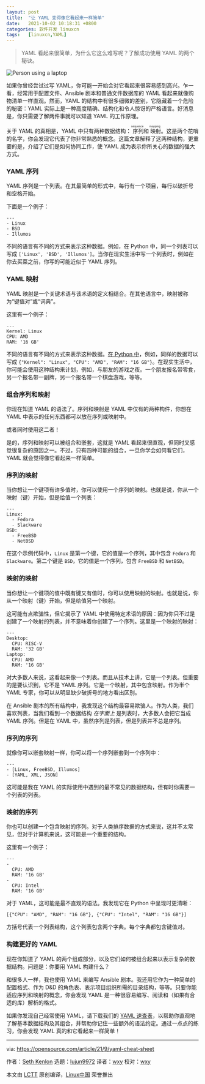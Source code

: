 ```yaml
---
layout: post
title:	"让 YAML 变得像它看起来一样简单"
date:	2021-10-02 10:18:31 +0800 
categories:	软件开发 linuxcn 
tags:	[linuxcn,YAML]
---
```




> 
> YAML 看起来很简单，为什么它这么难写呢？了解成功使用 YAML 的两个秘诀。
> 
> 
> 


![](/Asserts/Images//attachment/album/202110/02/101824shamurmpvldpu29a.jpg "Person using a laptop")


如果你曾经尝试过写 YAML，你可能一开始会对它看起来很容易感到高兴。乍一看，经常用于配置文件、Ansible 剧本和普通文件数据库的 YAML 看起来就像购物清单一样直观。然而，YAML 的结构中有很多细微的差别，它隐藏着一个危险的秘密：YAML 实际上是一种高度精确、结构化和令人惊讶的严格语言。好消息是，你只需要了解两件事就可以知道 YAML 的工作原理。


关于 YAML 的真相是，YAML 中只有两种数据结构：<ruby> 序列 <rt>  sequence </rt></ruby>和<ruby> 映射 <rt>  mapping </rt></ruby>。这是两个花哨的名字，你会发现它代表了你非常熟悉的概念。这篇文章解释了这两种结构，更重要的是，介绍了它们是如何协同工作，使 YAML 成为表示你所关心的数据的强大方式。


### YAML 序列


YAML 序列是一个列表。在其最简单的形式中，每行有一个项目，每行以破折号和空格开始。


下面是一个例子：



```
---
- Linux
- BSD
- Illumos

```

不同的语言有不同的方式来表示这种数据。例如，在 Python 中，同一个列表可以写成 `['Linux', 'BSD', 'Illumos']`。当你在现实生活中写一个列表时，例如在你去买菜之前，你写的可能近似于 YAML 序列。


### YAML 映射


YAML 映射是一个关键术语与该术语的定义相结合。在其他语言中，映射被称为“键值对”或“词典”。


这里有一个例子：



```
---
Kernel: Linux
CPU: AMD
RAM: '16 GB'

```

不同的语言有不同的方式来表示这种数据。[在 Python 中](https://opensource.com/article/21/3/dictionary-values-python)，例如，同样的数据可以写成 `{"Kernel": "Linux", "CPU": "AMD", "RAM": "16 GB"}`。在现实生活中，你可能会使用这种结构来计划，例如，与朋友的游戏之夜。一个朋友报名带零食，另一个报名带一副牌，另一个报名带一个棋盘游戏，等等。


### 组合序列和映射


你现在知道 YAML 的语法了。序列和映射是 YAML 中仅有的两种构件，你想在 YAML 中表示的任何东西都可以放在序列或映射中。


或者同时使用这二者！


是的，序列和映射可以被组合和嵌套，这就是 YAML 看起来很直观，但同时又感觉很复杂的原因之一。不过，只有四种可能的组合，一旦你学会如何看它们，YAML 就会觉得像它看起来一样简单。


### 序列的映射


当你想让一个键项有许多值时，你可以使用一个序列的映射。也就是说，你从一个映射（键）开始，但是给值一个列表：



```
---
Linux:
  - Fedora
  - Slackware
BSD:
  - FreeBSD
  - NetBSD

```

在这个示例代码中，`Linux` 是第一个键，它的值是一个序列，其中包含 `Fedora` 和 `Slackware`。第二个键是 `BSD`，它的值是一个序列，包含 `FreeBSD` 和 `NetBSD`。


### 映射的映射


当你想让一个键项的值中既有键又有值时，你可以使用映射的映射。也就是说，你从一个映射（键）开始，但是给值另一个映射。


这可能有点欺骗性，但它揭示了 YAML 中使用特定术语的原因：因为你只不过是创建了一个映射的列表，并不意味着你创建了一个序列。这里是一个映射的映射：



```
---
Desktop:
  CPU: RISC-V
  RAM: '32 GB'
Laptop:
  CPU: AMD
  RAM: '16 GB'

```

对大多数人来说，这看起来像一个列表。而且从技术上讲，它是一个列表。但重要的是要认识到，它不是 YAML 序列。它是一个映射，其中包含映射。作为半个 YAML 专家，你可以从明显缺少破折号的地方看出区别。


在 Ansible 剧本的所有结构中，我发现这个结构最容易欺骗人。作为人类，我们喜欢列表，当我们看到一个数据结构 *在字面上* 是列表时，大多数人会把它当成 YAML 序列。但是在 YAML 中，虽然序列是列表，但是列表并不总是序列。


### 序列的序列


就像你可以嵌套映射一样，你可以将一个序列嵌套到一个序列中：



```
---
- [Linux, FreeBSD, Illumos]
- [YAML, XML, JSON]

```

这可能是我在 YAML 的实际使用中遇到的最不常见的数据结构，但有时你需要一个列表的列表。


### 映射的序列


你也可以创建一个包含映射的序列。对于人类排序数据的方式来说，这并不太常见，但对于计算机来说，这可能是一个重要的结构。


这里有一个例子：



```
---
-
  CPU: AMD
  RAM: '16 GB'
-
  CPU: Intel
  RAM: '16 GB'

```

对于 YAML，这可能是最不直观的语法。我发现它在 Python 中呈现时更清晰：



```
[{"CPU": "AMD", "RAM": "16 GB"}, {"CPU": "Intel", "RAM": "16 GB"}]

```

方括号代表一个列表结构，这个列表包含两个字典。每个字典都包含键值对。


### 构建更好的 YAML


现在你知道了 YAML 的两个组成部分，以及它们如何被组合起来以表示复杂的数据结构。问题是：你要用 YAML 构建什么？


和很多人一样，我也使用 YAML 来编写 Ansible 剧本。我还用它作为一种简单的配置格式、作为 D&D 的角色表、表示项目组织所需的目录结构，等等。只要你能适应序列和映射的概念，你会发现 YAML 是一种很容易编写、阅读和（如果有合适的库）解析的格式。


如果你发现自己经常使用 YAML，请下载我们的 [YAML 速查表](https://opensource.com/downloads/yaml-cheat-sheet)，以帮助你直观地了解基本数据结构及其组合，并帮助你记住一些额外的语法约定。通过一点点的练习，你会发现 YAML 真的和它看起来一样简单！




---


via: <https://opensource.com/article/21/9/yaml-cheat-sheet>


作者：[Seth Kenlon](https://opensource.com/users/seth) 选题：[lujun9972](https://github.com/lujun9972) 译者：[wxy](https://github.com/wxy) 校对：[wxy](https://github.com/wxy)


本文由 [LCTT](https://github.com/LCTT/TranslateProject) 原创编译，[Linux中国](https://linux.cn/) 荣誉推出
